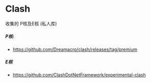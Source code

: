 # Clash
收集的
P核及E核
(私人库)

##### P核:
* https://github.com/Dreamacro/clash/releases/tag/premium

##### E核
* https://github.com/ClashDotNetFramework/experimental-clash
